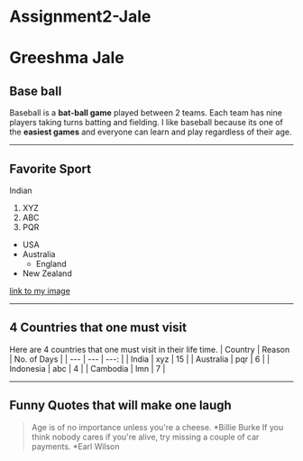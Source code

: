 # Assignment2-Jale
# Greeshma Jale
## Base ball
Baseball is a **bat-ball game** played between 2 teams. Each team has nine players taking turns batting and fielding. I like baseball because its one of the **easiest games** and everyone can learn and play regardless of their age.

---
## Favorite Sport
Indian 
1. XYZ
2. ABC
3. PQR


* USA
* Australia
    * England
* New Zealand

[link to my image](AboutMe.md)

---
## 4 Countries that one must visit 
Here are 4 countries that one must visit in their life time.
| Country | Reason | No. of Days |
| --- | --- | ---: |
| India | xyz | 15 |
| Australia | pqr | 6 |
| Indonesia | abc | 4 |
| Cambodia | lmn | 7 |

---
## Funny Quotes that will make one laugh

>Age is of no importance unless you're a cheese.
*Billie Burke
>If you think nobody cares if you're alive, try missing a couple of car payments.
*Earl Wilson
